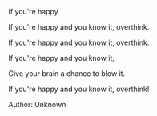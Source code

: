 If you're happy

If you're happy and you know it, overthink.

If you're happy and you know it, overthink.

If you're happy and you know it,

Give your brain a chance to blow it.

If you're happy and you know it, overthink!

Author: Unknown